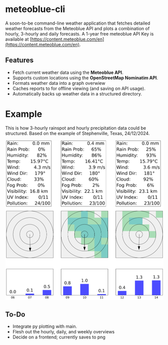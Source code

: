 # meteoblue-cli
 
A soon-to-be command-line weather application that fetches detailed weather
forecasts from the Meteoblue API and plots a combination of hourly, 3-hourly
and daily forecasts. A 1-year free meteoblue API Key is available at
[https://content.meteoblue.com/en](https://content.meteoblue.com/en).

## Features

- Fetch current weather data using the **Meteoblue API**.
- Supports custom locations using the **OpenStreetMap Nominatim API**.
- Formats weather data into a graph overwiew
- Caches reports to for offline viewing (and saving on API usage).
- Automatically backs up weather data in a structured directory.

# Example

This is how 3-hourly rainspot and hourly precipitation data could be
structured. Based on the example of Stephenville, Texas, 24/12/2024.

![Example Image](./rainspot_plot.png)

## To-Do

- Integrate py plotting with main.
- Flesh out the hourly, daily, and weekly overviews
- Decide on a frontend; currently saves to png
